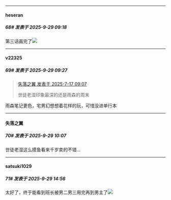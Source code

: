 ﻿
*****

####  heseran  
##### 68#       发表于 2025-9-29 09:18

第三话画完了<img src="https://static.stage1st.com/image/smiley/face2017/046.png" referrerpolicy="no-referrer">


*****

####  v22325  
##### 69#       发表于 2025-9-29 09:27

<blockquote><a href="httphttps://stage1st.com/2b/forum.php?mod=redirect&amp;goto=findpost&amp;pid=68110974&amp;ptid=2107154" target="_blank">失落之翼 发表于 2025-7-17 09:07</a>

世徒老湿印象最深的还是雨森的周末</blockquote>
雨森笔记更色，宅男幻想想着花样的玩，可惜没进单行本


*****

####  失落之翼  
##### 70#       发表于 2025-9-29 10:07

世徒老湿这么摸鱼看来千岁卖的不错...


*****

####  satsuki1029  
##### 71#       发表于 2025-9-29 14:56

太好了，终于能看到班长被男二男三用完再到男主了<img src="https://static.stage1st.com/image/smiley/face2017/067.png" referrerpolicy="no-referrer">

